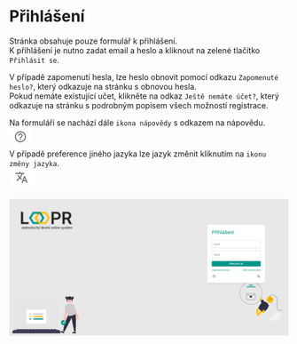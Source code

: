 # Přihlášení
Stránka obsahuje pouze formulář k přihlášení. <br> K přihlášení je nutno zadat email a heslo a kliknout na zelené tlačítko `Přihlásit se`. 

V případě zapomenutí hesla, lze heslo obnovit pomocí odkazu `Zapomenuté heslo?`, který odkazuje na stránku s obnovou hesla. <br> Pokud nemáte existující učet, klikněte na odkaz `Ještě nemáte účet?`, který odkazuje na stránku s podrobným popisem všech možností registrace.

Na formuláři se nachází dále `ikona nápovědy` s odkazem na nápovědu. <br> ![](images/wizard.png) <br> V případě preference jiného jazyka lze jazyk změnit kliknutím na `ikonu změny jazyka`. <br> ![](images/translation.png)

![](images/login-screen.png)